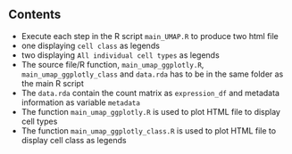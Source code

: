 ## Contents 

* Execute each step in the R script `main_UMAP.R` to produce two html file 
 * one displaying `cell class` as legends
 * two displaying `All individual cell types` as legends
* The source file/R function, `main_umap_ggplotly.R`, `main_umap_ggplotly_class` and `data.rda` has to be in the same folder as the main R script
* The `data.rda` contain the count matrix as `expression_df` and metadata information as variable `metadata`
* The function `main_umap_ggplotly.R` is used to plot HTML file to display cell types
* The function `main_umap_ggplotly_class.R` is used to plot HTML file to display cell class as legends
